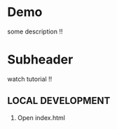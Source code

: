 # Demo
some description !!

# Subheader

watch tutorial !! 

## LOCAL DEVELOPMENT

1. Open index.html
